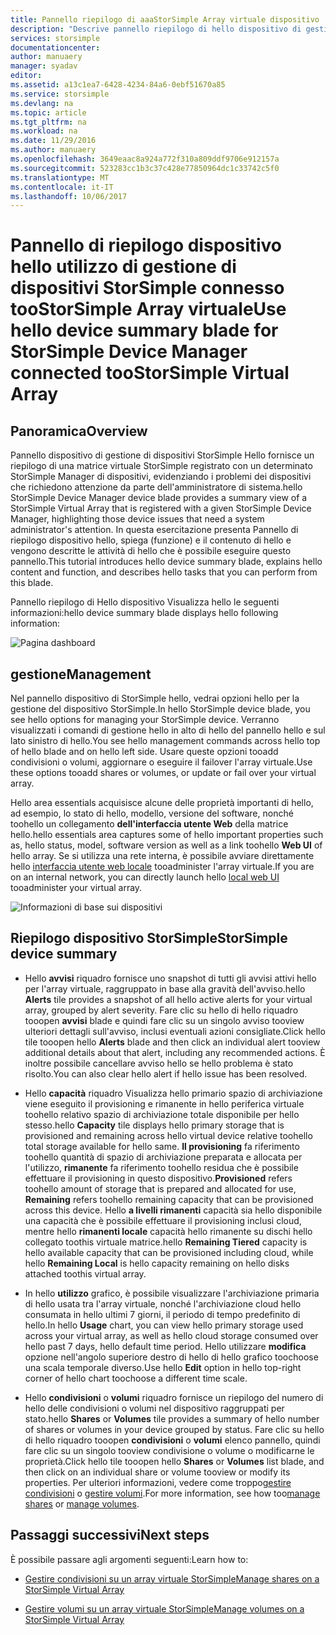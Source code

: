 ```yaml
---
title: Pannello riepilogo di aaaStorSimple Array virtuale dispositivo | Documenti Microsoft
description: "Descrive pannello riepilogo di hello dispositivo di gestione di dispositivi StorSimple e illustra come toouse, integrità hello toomonitor della matrice virtuale StorSimple."
services: storsimple
documentationcenter: 
author: manuaery
manager: syadav
editor: 
ms.assetid: a13c1ea7-6428-4234-84a6-0ebf51670a85
ms.service: storsimple
ms.devlang: na
ms.topic: article
ms.tgt_pltfrm: na
ms.workload: na
ms.date: 11/29/2016
ms.author: manuaery
ms.openlocfilehash: 3649eaac8a924a772f310a809ddf9706e912157a
ms.sourcegitcommit: 523283cc1b3c37c428e77850964dc1c33742c5f0
ms.translationtype: MT
ms.contentlocale: it-IT
ms.lasthandoff: 10/06/2017
---
```

# <a name="use-hello-device-summary-blade-for-storsimple-device-manager-connected-toostorsimple-virtual-array"></a><span data-ttu-id="ebb50-103">Pannello di riepilogo dispositivo hello utilizzo di gestione di dispositivi StorSimple connesso tooStorSimple Array virtuale</span><span class="sxs-lookup"><span data-stu-id="ebb50-103">Use hello device summary blade for StorSimple Device Manager connected tooStorSimple Virtual Array</span></span>

## <a name="overview"></a><span data-ttu-id="ebb50-104">Panoramica</span><span class="sxs-lookup"><span data-stu-id="ebb50-104">Overview</span></span>

<span data-ttu-id="ebb50-105">Pannello dispositivo di gestione di dispositivi StorSimple Hello fornisce un riepilogo di una matrice virtuale StorSimple registrato con un determinato StorSimple Manager di dispositivi, evidenziando i problemi dei dispositivi che richiedono attenzione da parte dell'amministratore di sistema.</span><span class="sxs-lookup"><span data-stu-id="ebb50-105">hello StorSimple Device Manager device blade provides a summary view of a StorSimple Virtual Array that is registered with a given StorSimple Device Manager, highlighting those device issues that need a system administrator's attention.</span></span> <span data-ttu-id="ebb50-106">In questa esercitazione presenta Pannello di riepilogo dispositivo hello, spiega (funzione) e il contenuto di hello e vengono descritte le attività di hello che è possibile eseguire questo pannello.</span><span class="sxs-lookup"><span data-stu-id="ebb50-106">This tutorial introduces hello device summary blade, explains hello content and function, and describes hello tasks that you can perform from this blade.</span></span>

<span data-ttu-id="ebb50-107">Pannello riepilogo di Hello dispositivo Visualizza hello le seguenti informazioni:</span><span class="sxs-lookup"><span data-stu-id="ebb50-107">hello device summary blade displays hello following information:</span></span>

![Pagina dashboard](./media/storsimple-virtual-array-device-summary/device-blade.png)



## <a name="management"></a><span data-ttu-id="ebb50-109">gestione</span><span class="sxs-lookup"><span data-stu-id="ebb50-109">Management</span></span>

<span data-ttu-id="ebb50-110">Nel pannello dispositivo di StorSimple hello, vedrai opzioni hello per la gestione del dispositivo StorSimple.</span><span class="sxs-lookup"><span data-stu-id="ebb50-110">In hello StorSimple device blade, you see hello options for managing your StorSimple device.</span></span> <span data-ttu-id="ebb50-111">Verranno visualizzati i comandi di gestione hello in alto di hello del pannello hello e sul lato sinistro di hello.</span><span class="sxs-lookup"><span data-stu-id="ebb50-111">You see hello management commands across hello top of hello blade and on hello left side.</span></span> <span data-ttu-id="ebb50-112">Usare queste opzioni tooadd condivisioni o volumi, aggiornare o eseguire il failover l'array virtuale.</span><span class="sxs-lookup"><span data-stu-id="ebb50-112">Use these options tooadd shares or volumes, or update or fail over your virtual array.</span></span>

<span data-ttu-id="ebb50-113">Hello area essentials acquisisce alcune delle proprietà importanti di hello, ad esempio, lo stato di hello, modello, versione del software, nonché toohello un collegamento **dell'interfaccia utente Web** della matrice hello.</span><span class="sxs-lookup"><span data-stu-id="ebb50-113">hello essentials area captures some of hello important properties such as, hello status, model, software version as well as a link toohello **Web UI** of hello array.</span></span> <span data-ttu-id="ebb50-114">Se si utilizza una rete interna, è possibile avviare direttamente hello [interfaccia utente web locale](storsimple-ova-web-ui-admin.md) tooadminister l'array virtuale.</span><span class="sxs-lookup"><span data-stu-id="ebb50-114">If you are on an internal network, you can directly launch hello [local web UI](storsimple-ova-web-ui-admin.md) tooadminister your virtual array.</span></span>

![Informazioni di base sui dispositivi](./media/storsimple-virtual-array-device-summary/device-essentials.png)

## <a name="storsimple-device-summary"></a><span data-ttu-id="ebb50-116">Riepilogo dispositivo StorSimple</span><span class="sxs-lookup"><span data-stu-id="ebb50-116">StorSimple device summary</span></span>

* <span data-ttu-id="ebb50-117">Hello **avvisi** riquadro fornisce uno snapshot di tutti gli avvisi attivi hello per l'array virtuale, raggruppato in base alla gravità dell'avviso.</span><span class="sxs-lookup"><span data-stu-id="ebb50-117">hello **Alerts** tile provides a snapshot of all hello active alerts for your virtual array, grouped by alert severity.</span></span> <span data-ttu-id="ebb50-118">Fare clic su hello di hello riquadro tooopen **avvisi** blade e quindi fare clic su un singolo avviso tooview ulteriori dettagli sull'avviso, inclusi eventuali azioni consigliate.</span><span class="sxs-lookup"><span data-stu-id="ebb50-118">Click hello tile tooopen hello **Alerts** blade and then click an individual alert tooview additional details about that alert, including any recommended actions.</span></span> <span data-ttu-id="ebb50-119">È inoltre possibile cancellare avviso hello se hello problema è stato risolto.</span><span class="sxs-lookup"><span data-stu-id="ebb50-119">You can also clear hello alert if hello issue has been resolved.</span></span>

* <span data-ttu-id="ebb50-120">Hello **capacità** riquadro Visualizza hello primario spazio di archiviazione viene eseguito il provisioning e rimanente in hello periferica virtuale toohello relativo spazio di archiviazione totale disponibile per hello stesso.</span><span class="sxs-lookup"><span data-stu-id="ebb50-120">hello **Capacity** tile displays hello primary storage that is provisioned and remaining across hello virtual device relative toohello total storage available for hello same.</span></span> <span data-ttu-id="ebb50-121">**Il provisioning** fa riferimento toohello quantità di spazio di archiviazione preparata e allocata per l'utilizzo, **rimanente** fa riferimento toohello residua che è possibile effettuare il provisioning in questo dispositivo.</span><span class="sxs-lookup"><span data-stu-id="ebb50-121">**Provisioned** refers toohello amount of storage that is prepared and allocated for use, **Remaining** refers toohello remaining capacity that can be provisioned across this device.</span></span> <span data-ttu-id="ebb50-122">Hello **a livelli rimanenti** capacità sia hello disponibile una capacità che è possibile effettuare il provisioning inclusi cloud, mentre hello **rimanenti locale** capacità hello rimanente su dischi hello collegato toothis virtuale matrice.</span><span class="sxs-lookup"><span data-stu-id="ebb50-122">hello **Remaining Tiered** capacity is hello available capacity that can be provisioned including cloud, while hello **Remaining Local** is hello capacity remaining on hello disks attached toothis virtual array.</span></span>

* <span data-ttu-id="ebb50-123">In hello **utilizzo** grafico, è possibile visualizzare l'archiviazione primaria di hello usata tra l'array virtuale, nonché l'archiviazione cloud hello consumata in hello ultimi 7 giorni, il periodo di tempo predefinito di hello.</span><span class="sxs-lookup"><span data-stu-id="ebb50-123">In hello **Usage** chart, you can view hello primary storage used across your virtual array, as well as hello cloud storage consumed  over hello past 7 days, hello default time period.</span></span> <span data-ttu-id="ebb50-124">Hello utilizzare **modifica** opzione nell'angolo superiore destro di hello di hello grafico toochoose una scala temporale diverso.</span><span class="sxs-lookup"><span data-stu-id="ebb50-124">Use hello **Edit** option in hello top-right corner of hello chart toochoose a different time scale.</span></span>

* <span data-ttu-id="ebb50-125">Hello **condivisioni** o **volumi** riquadro fornisce un riepilogo del numero di hello delle condivisioni o volumi nel dispositivo raggruppati per stato.</span><span class="sxs-lookup"><span data-stu-id="ebb50-125">hello **Shares** or **Volumes** tile provides a summary of hello number of shares or volumes in your device grouped by status.</span></span> <span data-ttu-id="ebb50-126">Fare clic su hello di hello riquadro tooopen **condivisioni** o **volumi** elenco pannello, quindi fare clic su un singolo tooview condivisione o volume o modificarne le proprietà.</span><span class="sxs-lookup"><span data-stu-id="ebb50-126">Click hello tile tooopen hello **Shares**  or **Volumes** list blade, and then click on an individual share or volume tooview or modify its properties.</span></span> <span data-ttu-id="ebb50-127">Per ulteriori informazioni, vedere come troppo[gestire condivisioni](storsimple-virtual-array-manage-shares.md) o [gestire volumi](storsimple-virtual-array-manage-volumes.md).</span><span class="sxs-lookup"><span data-stu-id="ebb50-127">For more information, see how too[manage shares](storsimple-virtual-array-manage-shares.md) or [manage volumes](storsimple-virtual-array-manage-volumes.md).</span></span>

## <a name="next-steps"></a><span data-ttu-id="ebb50-128">Passaggi successivi</span><span class="sxs-lookup"><span data-stu-id="ebb50-128">Next steps</span></span>
<span data-ttu-id="ebb50-129">È possibile passare agli argomenti seguenti:</span><span class="sxs-lookup"><span data-stu-id="ebb50-129">Learn how to:</span></span>
- [<span data-ttu-id="ebb50-130">Gestire condivisioni su un array virtuale StorSimple</span><span class="sxs-lookup"><span data-stu-id="ebb50-130">Manage shares on a StorSimple Virtual Array</span></span>](storsimple-virtual-array-manage-shares.md)
    
- [<span data-ttu-id="ebb50-131">Gestire volumi su un array virtuale StorSimple</span><span class="sxs-lookup"><span data-stu-id="ebb50-131">Manage volumes on a StorSimple Virtual Array</span></span>](storsimple-virtual-array-manage-volumes.md)

